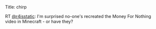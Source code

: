 Title: chirp

RT <a href="http://twitter.com/r4isstatic">@r4isstatic</a>: I'm surprised no-one's recreated the Money For Nothing video in Minecraft - or have they?
